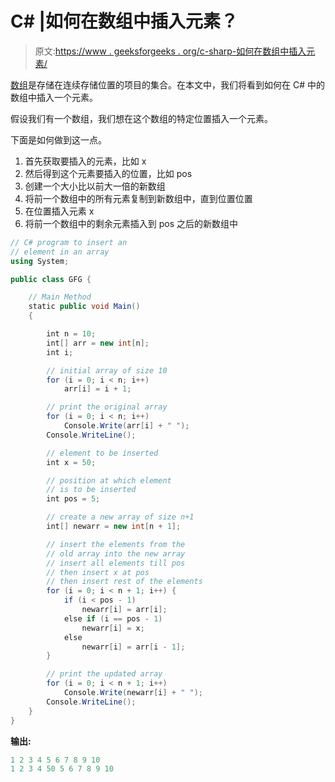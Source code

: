 # C# |如何在数组中插入元素？

> 原文:[https://www . geeksforgeeks . org/c-sharp-如何在数组中插入元素/](https://www.geeksforgeeks.org/c-sharp-how-to-insert-an-element-in-an-array/)

[数组](https://www.geeksforgeeks.org/c-sharp-arrays/)是存储在连续存储位置的项目的集合。在本文中，我们将看到如何在 C# 中的数组中插入一个元素。

假设我们有一个数组，我们想在这个数组的特定位置插入一个元素。

下面是如何做到这一点。

1.  首先获取要插入的元素，比如 x
2.  然后得到这个元素要插入的位置，比如 pos
3.  创建一个大小比以前大一倍的新数组
4.  将前一个数组中的所有元素复制到新数组中，直到位置位置
5.  在位置插入元素 x
6.  将前一个数组中的剩余元素插入到 pos 之后的新数组中

```cs
// C# program to insert an 
// element in an array
using System;

public class GFG {

    // Main Method
    static public void Main()
    {

        int n = 10;
        int[] arr = new int[n];
        int i;

        // initial array of size 10
        for (i = 0; i < n; i++)
            arr[i] = i + 1;

        // print the original array
        for (i = 0; i < n; i++)
            Console.Write(arr[i] + " ");
        Console.WriteLine();

        // element to be inserted
        int x = 50;

        // position at which element 
        // is to be inserted
        int pos = 5;

        // create a new array of size n+1
        int[] newarr = new int[n + 1];

        // insert the elements from the 
        // old array into the new array
        // insert all elements till pos
        // then insert x at pos
        // then insert rest of the elements
        for (i = 0; i < n + 1; i++) {
            if (i < pos - 1)
                newarr[i] = arr[i];
            else if (i == pos - 1)
                newarr[i] = x;
            else
                newarr[i] = arr[i - 1];
        }

        // print the updated array
        for (i = 0; i < n + 1; i++)
            Console.Write(newarr[i] + " ");
        Console.WriteLine();
    }
}
```

**输出:**

```cs
1 2 3 4 5 6 7 8 9 10 
1 2 3 4 50 5 6 7 8 9 10

```